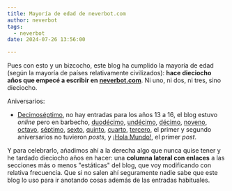 ```yaml
---
title: Mayoría de edad de neverbot.com
author: neverbot
tags:
  - neverbot
date: 2024-07-26 13:56:00

---
```


Pues con esto y un bizcocho, este blog ha cumplido la mayoría de edad (según la mayoría de países relativamente civilizados): **hace dieciocho años que empecé a escribir en [neverbot.com](https://neverbot.com/)**. Ni uno, ni dos, ni tres, sino dieciocho.

Aniversarios:

- [Decimoséptimo](/17-anyos-de-blog/), no hay entradas para los años 13 a 16, el blog estuvo *online* pero en barbecho, [duodécimo](/una-forma-como-cualquier-otra-de-perder-el-tiempo/), [undécimo](/once/), [décimo](/y-diez/), [noveno](/nueve/), [octavo](/ocho/), [séptimo](/septimo-aniversario/), [sexto](/sexto-aniversario/), [quinto](/quinto-aniversario/), [cuarto](/cuarto-aniversario-de-neverbot-com/), [tercero](/tercer-aniversario-del-blog/), el primer y segundo aniversarios no tuvieron *posts*, y [¡Hola Mundo!](/hello-world/), el primer *post*.

Y para celebrarlo, añadimos ahí a la derecha algo que nunca quise tener y he tardado dieciocho años en hacer: una **columna lateral con enlaces** a las secciones más o menos "estáticas" del blog, que voy modificando con relativa frecuencia. Que si no salen ahí seguramente nadie sabe que este blog lo uso para ir anotando cosas además de las entradas habituales.
